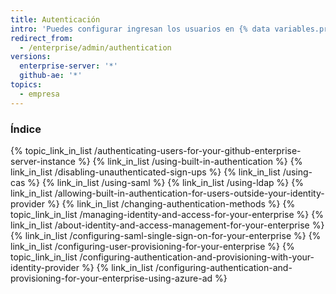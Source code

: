 ```yaml
---
title: Autenticación
intro: 'Puedes configurar ingresan los usuarios en {% data variables.product.product_name %}.'
redirect_from:
  - /enterprise/admin/authentication
versions:
  enterprise-server: '*'
  github-ae: '*'
topics:
  - empresa
---
```



### Índice

{% topic_link_in_list /authenticating-users-for-your-github-enterprise-server-instance %}
    {% link_in_list /using-built-in-authentication %}
    {% link_in_list /disabling-unauthenticated-sign-ups %}
    {% link_in_list /using-cas %}
    {% link_in_list /using-saml %}
    {% link_in_list /using-ldap %}
    {% link_in_list /allowing-built-in-authentication-for-users-outside-your-identity-provider %}
    {% link_in_list /changing-authentication-methods %}
{% topic_link_in_list /managing-identity-and-access-for-your-enterprise %}
    {% link_in_list /about-identity-and-access-management-for-your-enterprise %}
    {% link_in_list /configuring-saml-single-sign-on-for-your-enterprise %}
    {% link_in_list /configuring-user-provisioning-for-your-enterprise %}
{% topic_link_in_list /configuring-authentication-and-provisioning-with-your-identity-provider %}
    {% link_in_list /configuring-authentication-and-provisioning-for-your-enterprise-using-azure-ad %}
